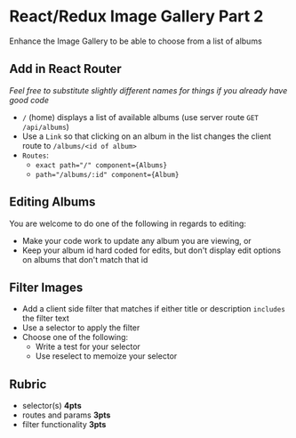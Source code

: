 React/Redux Image Gallery Part 2
===

Enhance the Image Gallery to be able to choose from a list of albums

## Add in React Router

_Feel free to substitute slightly different names for things if you already have good code_

* `/` (home) displays a list of available albums (use server route `GET /api/albums`)
* Use a `Link` so that clicking on an album in the list changes the client route to `/albums/<id of album>`
* `Routes`:
  * `exact path="/" component={Albums}`
  * `path="/albums/:id" component={Album}`
  
## Editing Albums

You are welcome to do one of the following in regards to editing:

* Make your code work to update any album you are viewing, or
* Keep your album id hard coded for edits, but don't display edit options on albums that don't match that id

## Filter Images

* Add a client side filter that matches if either title or description `includes` the filter text
* Use a selector to apply the filter
* Choose one of the following:
  * Write a test for your selector
  * Use reselect to memoize your selector

## Rubric

* selector(s) **4pts**
* routes and params **3pts**
* filter functionality **3pts**